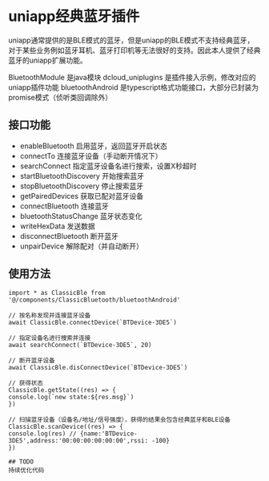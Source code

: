 # uniapp经典蓝牙插件

uniapp通常提供的是BLE模式的蓝牙，但是uniapp的BLE模式不支持经典蓝牙，对于某些业务例如蓝牙耳机、蓝牙打印机等无法很好的支持。因此本人提供了经典蓝牙的uniapp扩展功能。

BluetoothModule 是java模块
dcloud_uniplugins 是插件接入示例，修改对应的uniapp插件功能
bluetoothAndroid 是typescript格式功能接口，大部分已封装为promise模式（侦听类回调除外）


## 接口功能
- enableBluetooth 启用蓝牙，返回蓝牙开启状态
- connectTo 连接蓝牙设备（手动断开情况下）
- searchConnect 指定蓝牙设备名进行搜索，设置X秒超时
- startBluetoothDiscovery 开始搜索蓝牙
- stopBluetoothDiscovery 停止搜索蓝牙
- getPairedDevices 获取已配对蓝牙设备
- connectBluetooth 连接蓝牙
- bluetoothStatusChange 蓝牙状态变化
- writeHexData 发送数据
- disconnectBluetooth 断开蓝牙
- unpairDevice 解除配对（并自动断开）

## 使用方法

```
import * as ClassicBle from '@/components/ClassicBluetooth/bluetoothAndroid'

// 按名称发现并连接蓝牙设备
await ClassicBle.connectDevice(`BTDevice-3DE5`)

// 指定设备名进行搜索并连接
await searchConnect(`BTDevice-3DE5`, 20)

// 断开蓝牙设备
await ClassicBle.disConnectDevice(`BTDevice-3DE5`)

// 获得状态
ClassicBle.getState((res) => {
console.log(`new state:${res.msg}`)
})

// 扫描蓝牙设备（设备名/地址/信号强度），获得的结果会包含经典蓝牙和BLE设备
ClassicBle.scanDevice((res) => {
console.log(res) // {name:'BTDevice-3DE5',address:'00:00:00:00:00:00',rssi: -100}
})

## TODO
持续优化代码

```

